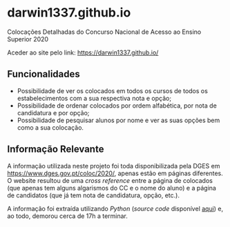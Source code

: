 # darwin1337.github.io
Colocações Detalhadas do Concurso Nacional de Acesso ao Ensino Superior 2020

Aceder ao site pelo link: https://darwin1337.github.io/

## Funcionalidades

* Possibilidade de ver os colocados em todos os cursos de todos os estabelecimentos com a sua respectiva nota e opção;
* Possibilidade de ordenar colocados por ordem alfabética, por nota de candidatura e por opção;
* Possibilidade de pesquisar alunos por nome e ver as suas opções bem como a sua colocação.

## Informação Relevante

A informação utilizada neste projeto foi toda disponibilizada pela DGES em https://www.dges.gov.pt/coloc/2020/, apenas estão em páginas diferentes. O website resultou de uma *cross reference* entre a página de colocados (que apenas tem alguns algarismos do CC e o nome do aluno) e a página de candidatos (que já tem nota de candidatura, opção, etc.).

A informação foi extraída utilizando *Python* (*source code* disponível [aqui](https://github.com/Darwin1337/darwin1337.github.io/tree/main/py-sourcecode)) e, ao todo, demorou cerca de 17h a terminar.
